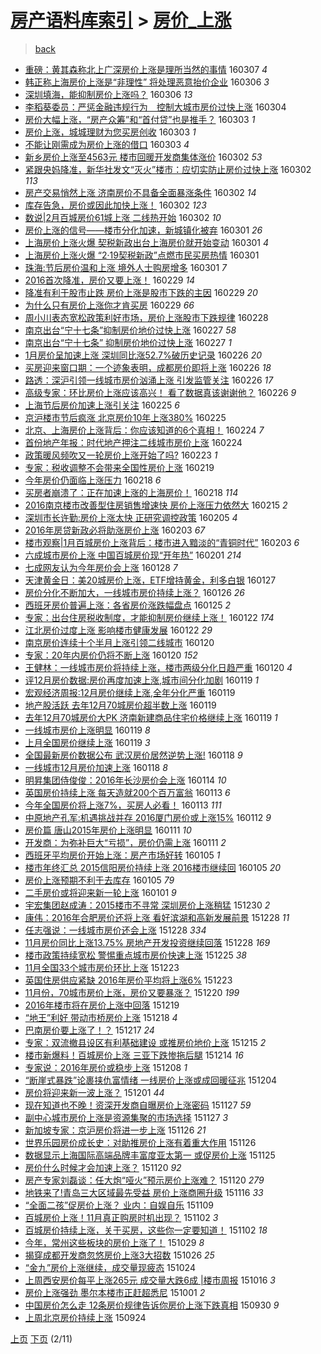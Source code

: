 [房产语料库索引](../../README.md)  > [房价_上涨](房价_上涨.md)
====
> [back](../README.md)

- [重磅：黄其森称北上广深房价上涨是理所当然的事情](http://jkwz.applinzi.com/ittc/6806859542772057093.html#%E9%87%8D%E7%A3%85%EF%BC%9A%E9%BB%84%E5%85%B6%E6%A3%AE%E7%A7%B0%E5%8C%97%E4%B8%8A%E5%B9%BF%E6%B7%B1%E6%88%BF%E4%BB%B7%E4%B8%8A%E6%B6%A8%E6%98%AF%E7%90%86%E6%89%80%E5%BD%93%E7%84%B6%E7%9A%84%E4%BA%8B%E6%83%85) 160307 *4* 
- [韩正称上海房价上涨是“非理性” 将处理恶意抬价企业](http://jkwz.applinzi.com/ittc/6806526889250259973.html#%E9%9F%A9%E6%AD%A3%E7%A7%B0%E4%B8%8A%E6%B5%B7%E6%88%BF%E4%BB%B7%E4%B8%8A%E6%B6%A8%E6%98%AF%E2%80%9C%E9%9D%9E%E7%90%86%E6%80%A7%E2%80%9D+%E5%B0%86%E5%A4%84%E7%90%86%E6%81%B6%E6%84%8F%E6%8A%AC%E4%BB%B7%E4%BC%81%E4%B8%9A) 160306 *3* 
- [深圳填海，能抑制房价上涨吗？](http://jkwz.applinzi.com/ittc/6806458249150727172.html#%E6%B7%B1%E5%9C%B3%E5%A1%AB%E6%B5%B7%EF%BC%8C%E8%83%BD%E6%8A%91%E5%88%B6%E6%88%BF%E4%BB%B7%E4%B8%8A%E6%B6%A8%E5%90%97%EF%BC%9F) 160306 *13* 
- [李稻葵委员：严惩金融违规行为　控制大城市房价过快上涨](http://jkwz.applinzi.com/ittc/6805739815983121413.html#%E6%9D%8E%E7%A8%BB%E8%91%B5%E5%A7%94%E5%91%98%EF%BC%9A%E4%B8%A5%E6%83%A9%E9%87%91%E8%9E%8D%E8%BF%9D%E8%A7%84%E8%A1%8C%E4%B8%BA%E3%80%80%E6%8E%A7%E5%88%B6%E5%A4%A7%E5%9F%8E%E5%B8%82%E6%88%BF%E4%BB%B7%E8%BF%87%E5%BF%AB%E4%B8%8A%E6%B6%A8) 160304  
- [房价大幅上涨，“房产众筹”和“首付贷”也是推手？](http://jkwz.applinzi.com/ittc/6805375981707592708.html#%E6%88%BF%E4%BB%B7%E5%A4%A7%E5%B9%85%E4%B8%8A%E6%B6%A8%EF%BC%8C%E2%80%9C%E6%88%BF%E4%BA%A7%E4%BC%97%E7%AD%B9%E2%80%9D%E5%92%8C%E2%80%9C%E9%A6%96%E4%BB%98%E8%B4%B7%E2%80%9D%E4%B9%9F%E6%98%AF%E6%8E%A8%E6%89%8B%EF%BC%9F) 160303 *1* 
- [房价上涨，城城理财为您买房创收](http://jkwz.applinzi.com/ittc/6805319768697472004.html#%E6%88%BF%E4%BB%B7%E4%B8%8A%E6%B6%A8%EF%BC%8C%E5%9F%8E%E5%9F%8E%E7%90%86%E8%B4%A2%E4%B8%BA%E6%82%A8%E4%B9%B0%E6%88%BF%E5%88%9B%E6%94%B6) 160303 *1* 
- [不能让刚需成为房价上涨的借口](http://jkwz.applinzi.com/ittc/6805314360750638085.html#%E4%B8%8D%E8%83%BD%E8%AE%A9%E5%88%9A%E9%9C%80%E6%88%90%E4%B8%BA%E6%88%BF%E4%BB%B7%E4%B8%8A%E6%B6%A8%E7%9A%84%E5%80%9F%E5%8F%A3) 160303 *4* 
- [新乡房价上涨至4563元 楼市回暖开发商集体涨价](http://jkwz.applinzi.com/ittc/6805037151771165700.html#%E6%96%B0%E4%B9%A1%E6%88%BF%E4%BB%B7%E4%B8%8A%E6%B6%A8%E8%87%B34563%E5%85%83+%E6%A5%BC%E5%B8%82%E5%9B%9E%E6%9A%96%E5%BC%80%E5%8F%91%E5%95%86%E9%9B%86%E4%BD%93%E6%B6%A8%E4%BB%B7) 160302 *53* 
- [紧跟央妈降准，新华社发文“灭火”楼市：应切实防止房价过快上涨](http://jkwz.applinzi.com/ittc/6805023393170588676.html#%E7%B4%A7%E8%B7%9F%E5%A4%AE%E5%A6%88%E9%99%8D%E5%87%86%EF%BC%8C%E6%96%B0%E5%8D%8E%E7%A4%BE%E5%8F%91%E6%96%87%E2%80%9C%E7%81%AD%E7%81%AB%E2%80%9D%E6%A5%BC%E5%B8%82%EF%BC%9A%E5%BA%94%E5%88%87%E5%AE%9E%E9%98%B2%E6%AD%A2%E6%88%BF%E4%BB%B7%E8%BF%87%E5%BF%AB%E4%B8%8A%E6%B6%A8) 160302 *113* 
- [房产交易悄然上涨 济南房价不具备全面暴涨条件](http://jkwz.applinzi.com/ittc/6805008026599687173.html#%E6%88%BF%E4%BA%A7%E4%BA%A4%E6%98%93%E6%82%84%E7%84%B6%E4%B8%8A%E6%B6%A8+%E6%B5%8E%E5%8D%97%E6%88%BF%E4%BB%B7%E4%B8%8D%E5%85%B7%E5%A4%87%E5%85%A8%E9%9D%A2%E6%9A%B4%E6%B6%A8%E6%9D%A1%E4%BB%B6) 160302 *14* 
- [库存告急，房价或因此加快上涨！](http://jkwz.applinzi.com/ittc/6804991867628291076.html#%E5%BA%93%E5%AD%98%E5%91%8A%E6%80%A5%EF%BC%8C%E6%88%BF%E4%BB%B7%E6%88%96%E5%9B%A0%E6%AD%A4%E5%8A%A0%E5%BF%AB%E4%B8%8A%E6%B6%A8%EF%BC%81) 160302 *123* 
- [数说|2月百城房价61城上涨 二线热开始](http://jkwz.applinzi.com/ittc/6804907521500251141.html#%E6%95%B0%E8%AF%B4%7C2%E6%9C%88%E7%99%BE%E5%9F%8E%E6%88%BF%E4%BB%B761%E5%9F%8E%E4%B8%8A%E6%B6%A8+%E4%BA%8C%E7%BA%BF%E7%83%AD%E5%BC%80%E5%A7%8B) 160302 *10* 
- [房价上涨的信号——楼市分化加速，新城镇化被弃](http://jkwz.applinzi.com/ittc/6804631581373236229.html#%E6%88%BF%E4%BB%B7%E4%B8%8A%E6%B6%A8%E7%9A%84%E4%BF%A1%E5%8F%B7%E2%80%94%E2%80%94%E6%A5%BC%E5%B8%82%E5%88%86%E5%8C%96%E5%8A%A0%E9%80%9F%EF%BC%8C%E6%96%B0%E5%9F%8E%E9%95%87%E5%8C%96%E8%A2%AB%E5%BC%83) 160301 *26* 
- [上海房价上涨火爆 契税新政出台上海房价就开始变动](http://jkwz.applinzi.com/ittc/6804612251558347780.html#%E4%B8%8A%E6%B5%B7%E6%88%BF%E4%BB%B7%E4%B8%8A%E6%B6%A8%E7%81%AB%E7%88%86+%E5%A5%91%E7%A8%8E%E6%96%B0%E6%94%BF%E5%87%BA%E5%8F%B0%E4%B8%8A%E6%B5%B7%E6%88%BF%E4%BB%B7%E5%B0%B1%E5%BC%80%E5%A7%8B%E5%8F%98%E5%8A%A8) 160301 *4* 
- [上海房价上涨火爆 “2·19契税新政”点燃市民买房热情](http://jkwz.applinzi.com/ittc/6804558744230822917.html#%E4%B8%8A%E6%B5%B7%E6%88%BF%E4%BB%B7%E4%B8%8A%E6%B6%A8%E7%81%AB%E7%88%86+%E2%80%9C2%C2%B719%E5%A5%91%E7%A8%8E%E6%96%B0%E6%94%BF%E2%80%9D%E7%82%B9%E7%87%83%E5%B8%82%E6%B0%91%E4%B9%B0%E6%88%BF%E7%83%AD%E6%83%85) 160301  
- [珠海:节后房价温和上涨 境外人士购房增多](http://jkwz.applinzi.com/ittc/6804553674743350276.html#%E7%8F%A0%E6%B5%B7%3A%E8%8A%82%E5%90%8E%E6%88%BF%E4%BB%B7%E6%B8%A9%E5%92%8C%E4%B8%8A%E6%B6%A8+%E5%A2%83%E5%A4%96%E4%BA%BA%E5%A3%AB%E8%B4%AD%E6%88%BF%E5%A2%9E%E5%A4%9A) 160301 *7* 
- [2016首次降准，房价又要上涨！](http://jkwz.applinzi.com/ittc/6804386130703156229.html#2016%E9%A6%96%E6%AC%A1%E9%99%8D%E5%87%86%EF%BC%8C%E6%88%BF%E4%BB%B7%E5%8F%88%E8%A6%81%E4%B8%8A%E6%B6%A8%EF%BC%81) 160229 *14* 
- [降准有利于股市止跌 房价上涨是股市下跌的主因](http://jkwz.applinzi.com/ittc/6804367295270880260.html#%E9%99%8D%E5%87%86%E6%9C%89%E5%88%A9%E4%BA%8E%E8%82%A1%E5%B8%82%E6%AD%A2%E8%B7%8C+%E6%88%BF%E4%BB%B7%E4%B8%8A%E6%B6%A8%E6%98%AF%E8%82%A1%E5%B8%82%E4%B8%8B%E8%B7%8C%E7%9A%84%E4%B8%BB%E5%9B%A0) 160229 *20* 
- [为什么只有房价上涨你才肯买房](http://jkwz.applinzi.com/ittc/6804309889941767173.html#%E4%B8%BA%E4%BB%80%E4%B9%88%E5%8F%AA%E6%9C%89%E6%88%BF%E4%BB%B7%E4%B8%8A%E6%B6%A8%E4%BD%A0%E6%89%8D%E8%82%AF%E4%B9%B0%E6%88%BF) 160229 *66* 
- [周小川表态宽松政策利好市场，房价上涨股市下跌规律](http://jkwz.applinzi.com/ittc/6803984674321859588.html#%E5%91%A8%E5%B0%8F%E5%B7%9D%E8%A1%A8%E6%80%81%E5%AE%BD%E6%9D%BE%E6%94%BF%E7%AD%96%E5%88%A9%E5%A5%BD%E5%B8%82%E5%9C%BA%EF%BC%8C%E6%88%BF%E4%BB%B7%E4%B8%8A%E6%B6%A8%E8%82%A1%E5%B8%82%E4%B8%8B%E8%B7%8C%E8%A7%84%E5%BE%8B) 160228  
- [南京出台“宁十七条”抑制房价地价过快上涨](http://jkwz.applinzi.com/ittc/6803428779263263749.html#%E5%8D%97%E4%BA%AC%E5%87%BA%E5%8F%B0%E2%80%9C%E5%AE%81%E5%8D%81%E4%B8%83%E6%9D%A1%E2%80%9D%E6%8A%91%E5%88%B6%E6%88%BF%E4%BB%B7%E5%9C%B0%E4%BB%B7%E8%BF%87%E5%BF%AB%E4%B8%8A%E6%B6%A8) 160227 *58* 
- [南京出台“宁十七条” 抑制房价地价过快上涨](http://jkwz.applinzi.com/ittc/6803420976352068612.html#%E5%8D%97%E4%BA%AC%E5%87%BA%E5%8F%B0%E2%80%9C%E5%AE%81%E5%8D%81%E4%B8%83%E6%9D%A1%E2%80%9D+%E6%8A%91%E5%88%B6%E6%88%BF%E4%BB%B7%E5%9C%B0%E4%BB%B7%E8%BF%87%E5%BF%AB%E4%B8%8A%E6%B6%A8) 160227 *1* 
- [1月房价呈加速上涨 深圳同比涨52.7%破历史记录](http://jkwz.applinzi.com/ittc/6803191200160941061.html#1%E6%9C%88%E6%88%BF%E4%BB%B7%E5%91%88%E5%8A%A0%E9%80%9F%E4%B8%8A%E6%B6%A8+%E6%B7%B1%E5%9C%B3%E5%90%8C%E6%AF%94%E6%B6%A852.7%25%E7%A0%B4%E5%8E%86%E5%8F%B2%E8%AE%B0%E5%BD%95) 160226 *20* 
- [买房迎来窗口期：一个迹象表明，成都房价即将上涨](http://jkwz.applinzi.com/ittc/6803188541215474692.html#%E4%B9%B0%E6%88%BF%E8%BF%8E%E6%9D%A5%E7%AA%97%E5%8F%A3%E6%9C%9F%EF%BC%9A%E4%B8%80%E4%B8%AA%E8%BF%B9%E8%B1%A1%E8%A1%A8%E6%98%8E%EF%BC%8C%E6%88%90%E9%83%BD%E6%88%BF%E4%BB%B7%E5%8D%B3%E5%B0%86%E4%B8%8A%E6%B6%A8) 160226 *18* 
- [路透：深沪引领一线城市房价汹涌上涨 引发监管关注](http://jkwz.applinzi.com/ittc/6803175600030221316.html#%E8%B7%AF%E9%80%8F%EF%BC%9A%E6%B7%B1%E6%B2%AA%E5%BC%95%E9%A2%86%E4%B8%80%E7%BA%BF%E5%9F%8E%E5%B8%82%E6%88%BF%E4%BB%B7%E6%B1%B9%E6%B6%8C%E4%B8%8A%E6%B6%A8+%E5%BC%95%E5%8F%91%E7%9B%91%E7%AE%A1%E5%85%B3%E6%B3%A8) 160226 *17* 
- [高级专家：环比房价上涨应该高兴！  看了数据真该谢谢他？](http://jkwz.applinzi.com/ittc/6803159277493552132.html#%E9%AB%98%E7%BA%A7%E4%B8%93%E5%AE%B6%EF%BC%9A%E7%8E%AF%E6%AF%94%E6%88%BF%E4%BB%B7%E4%B8%8A%E6%B6%A8%E5%BA%94%E8%AF%A5%E9%AB%98%E5%85%B4%EF%BC%81++%E7%9C%8B%E4%BA%86%E6%95%B0%E6%8D%AE%E7%9C%9F%E8%AF%A5%E8%B0%A2%E8%B0%A2%E4%BB%96%EF%BC%9F) 160226 *9* 
- [上海节后房价加速上涨引关注](http://jkwz.applinzi.com/ittc/6802847038802756613.html#%E4%B8%8A%E6%B5%B7%E8%8A%82%E5%90%8E%E6%88%BF%E4%BB%B7%E5%8A%A0%E9%80%9F%E4%B8%8A%E6%B6%A8%E5%BC%95%E5%85%B3%E6%B3%A8) 160225 *6* 
- [京沪楼市节后疯涨 北京房价10年上涨380%](http://jkwz.applinzi.com/ittc/6802689419203052548.html#%E4%BA%AC%E6%B2%AA%E6%A5%BC%E5%B8%82%E8%8A%82%E5%90%8E%E7%96%AF%E6%B6%A8+%E5%8C%97%E4%BA%AC%E6%88%BF%E4%BB%B710%E5%B9%B4%E4%B8%8A%E6%B6%A8380%25) 160225  
- [北京、上海房价上涨背后：你应该知道的6个真相！](http://jkwz.applinzi.com/ittc/6802466227188401156.html#%E5%8C%97%E4%BA%AC%E3%80%81%E4%B8%8A%E6%B5%B7%E6%88%BF%E4%BB%B7%E4%B8%8A%E6%B6%A8%E8%83%8C%E5%90%8E%EF%BC%9A%E4%BD%A0%E5%BA%94%E8%AF%A5%E7%9F%A5%E9%81%93%E7%9A%846%E4%B8%AA%E7%9C%9F%E7%9B%B8%EF%BC%81) 160224 *7* 
- [首份地产年报：时代地产押注二线城市房价上涨](http://jkwz.applinzi.com/ittc/6802409657247204356.html#%E9%A6%96%E4%BB%BD%E5%9C%B0%E4%BA%A7%E5%B9%B4%E6%8A%A5%EF%BC%9A%E6%97%B6%E4%BB%A3%E5%9C%B0%E4%BA%A7%E6%8A%BC%E6%B3%A8%E4%BA%8C%E7%BA%BF%E5%9F%8E%E5%B8%82%E6%88%BF%E4%BB%B7%E4%B8%8A%E6%B6%A8) 160224  
- [政策暖风频吹又一轮房价上涨开始了吗?](http://jkwz.applinzi.com/ittc/6801965631024923652.html#%E6%94%BF%E7%AD%96%E6%9A%96%E9%A3%8E%E9%A2%91%E5%90%B9%E5%8F%88%E4%B8%80%E8%BD%AE%E6%88%BF%E4%BB%B7%E4%B8%8A%E6%B6%A8%E5%BC%80%E5%A7%8B%E4%BA%86%E5%90%97%3F) 160223 *1* 
- [专家：税收调整不会带来全国性房价上涨](http://jkwz.applinzi.com/ittc/6800604677318116356.html#%E4%B8%93%E5%AE%B6%EF%BC%9A%E7%A8%8E%E6%94%B6%E8%B0%83%E6%95%B4%E4%B8%8D%E4%BC%9A%E5%B8%A6%E6%9D%A5%E5%85%A8%E5%9B%BD%E6%80%A7%E6%88%BF%E4%BB%B7%E4%B8%8A%E6%B6%A8) 160219  
- [今年房价仍面临上涨压力](http://jkwz.applinzi.com/ittc/6800263382275982340.html#%E4%BB%8A%E5%B9%B4%E6%88%BF%E4%BB%B7%E4%BB%8D%E9%9D%A2%E4%B8%B4%E4%B8%8A%E6%B6%A8%E5%8E%8B%E5%8A%9B) 160218 *6* 
- [买房者崩溃了：正在加速上涨的上海房价！](http://jkwz.applinzi.com/ittc/6800178128416670724.html#%E4%B9%B0%E6%88%BF%E8%80%85%E5%B4%A9%E6%BA%83%E4%BA%86%EF%BC%9A%E6%AD%A3%E5%9C%A8%E5%8A%A0%E9%80%9F%E4%B8%8A%E6%B6%A8%E7%9A%84%E4%B8%8A%E6%B5%B7%E6%88%BF%E4%BB%B7%EF%BC%81) 160218 *114* 
- [2016南京楼市改善型住房销售增速快 房价上涨压力依然大](http://jkwz.applinzi.com/ittc/6798958495508464645.html#2016%E5%8D%97%E4%BA%AC%E6%A5%BC%E5%B8%82%E6%94%B9%E5%96%84%E5%9E%8B%E4%BD%8F%E6%88%BF%E9%94%80%E5%94%AE%E5%A2%9E%E9%80%9F%E5%BF%AB+%E6%88%BF%E4%BB%B7%E4%B8%8A%E6%B6%A8%E5%8E%8B%E5%8A%9B%E4%BE%9D%E7%84%B6%E5%A4%A7) 160215 *2* 
- [深圳市长许勤:房价上涨太快 正研究调控政策](http://jkwz.applinzi.com/ittc/6795396255157060613.html#%E6%B7%B1%E5%9C%B3%E5%B8%82%E9%95%BF%E8%AE%B8%E5%8B%A4%3A%E6%88%BF%E4%BB%B7%E4%B8%8A%E6%B6%A8%E5%A4%AA%E5%BF%AB+%E6%AD%A3%E7%A0%94%E7%A9%B6%E8%B0%83%E6%8E%A7%E6%94%BF%E7%AD%96) 160205 *4* 
- [2016年房贷新政必将助涨房价上涨](http://jkwz.applinzi.com/ittc/6794696812027970565.html#2016%E5%B9%B4%E6%88%BF%E8%B4%B7%E6%96%B0%E6%94%BF%E5%BF%85%E5%B0%86%E5%8A%A9%E6%B6%A8%E6%88%BF%E4%BB%B7%E4%B8%8A%E6%B6%A8) 160203 *67* 
- [楼市观察|1月百城房价上涨背后：楼市进入黯淡的“青铜时代”](http://jkwz.applinzi.com/ittc/6794169385199600644.html#%E6%A5%BC%E5%B8%82%E8%A7%82%E5%AF%9F%7C1%E6%9C%88%E7%99%BE%E5%9F%8E%E6%88%BF%E4%BB%B7%E4%B8%8A%E6%B6%A8%E8%83%8C%E5%90%8E%EF%BC%9A%E6%A5%BC%E5%B8%82%E8%BF%9B%E5%85%A5%E9%BB%AF%E6%B7%A1%E7%9A%84%E2%80%9C%E9%9D%92%E9%93%9C%E6%97%B6%E4%BB%A3%E2%80%9D) 160203 *6* 
- [六成城市房价上涨 中国百城房价现“开年热”](http://jkwz.applinzi.com/ittc/6793934158053245957.html#%E5%85%AD%E6%88%90%E5%9F%8E%E5%B8%82%E6%88%BF%E4%BB%B7%E4%B8%8A%E6%B6%A8+%E4%B8%AD%E5%9B%BD%E7%99%BE%E5%9F%8E%E6%88%BF%E4%BB%B7%E7%8E%B0%E2%80%9C%E5%BC%80%E5%B9%B4%E7%83%AD%E2%80%9D) 160201 *214* 
- [七成网友认为今年房价会上涨](http://jkwz.applinzi.com/ittc/6792198154875307013.html#%E4%B8%83%E6%88%90%E7%BD%91%E5%8F%8B%E8%AE%A4%E4%B8%BA%E4%BB%8A%E5%B9%B4%E6%88%BF%E4%BB%B7%E4%BC%9A%E4%B8%8A%E6%B6%A8) 160128 *7* 
- [天津黄金日：美20城房价上涨，ETF增持黄金，利多白银](http://jkwz.applinzi.com/ittc/6791943976600994821.html#%E5%A4%A9%E6%B4%A5%E9%BB%84%E9%87%91%E6%97%A5%EF%BC%9A%E7%BE%8E20%E5%9F%8E%E6%88%BF%E4%BB%B7%E4%B8%8A%E6%B6%A8%EF%BC%8CETF%E5%A2%9E%E6%8C%81%E9%BB%84%E9%87%91%EF%BC%8C%E5%88%A9%E5%A4%9A%E7%99%BD%E9%93%B6) 160127  
- [房价分化不断加大，一线城市房价持续上涨？](http://jkwz.applinzi.com/ittc/6791664528546857989.html#%E6%88%BF%E4%BB%B7%E5%88%86%E5%8C%96%E4%B8%8D%E6%96%AD%E5%8A%A0%E5%A4%A7%EF%BC%8C%E4%B8%80%E7%BA%BF%E5%9F%8E%E5%B8%82%E6%88%BF%E4%BB%B7%E6%8C%81%E7%BB%AD%E4%B8%8A%E6%B6%A8%EF%BC%9F) 160126 *26* 
- [西班牙房价普遍上涨：各省房价涨跌幅盘点](http://jkwz.applinzi.com/ittc/6791307327164646404.html#%E8%A5%BF%E7%8F%AD%E7%89%99%E6%88%BF%E4%BB%B7%E6%99%AE%E9%81%8D%E4%B8%8A%E6%B6%A8%EF%BC%9A%E5%90%84%E7%9C%81%E6%88%BF%E4%BB%B7%E6%B6%A8%E8%B7%8C%E5%B9%85%E7%9B%98%E7%82%B9) 160125 *2* 
- [专家：出台住房税收制度，才能抑制房价继续上涨！](http://jkwz.applinzi.com/ittc/6790182821050188804.html#%E4%B8%93%E5%AE%B6%EF%BC%9A%E5%87%BA%E5%8F%B0%E4%BD%8F%E6%88%BF%E7%A8%8E%E6%94%B6%E5%88%B6%E5%BA%A6%EF%BC%8C%E6%89%8D%E8%83%BD%E6%8A%91%E5%88%B6%E6%88%BF%E4%BB%B7%E7%BB%A7%E7%BB%AD%E4%B8%8A%E6%B6%A8%EF%BC%81) 160122 *174* 
- [江北房价过度上涨 影响楼市健康发展](http://jkwz.applinzi.com/ittc/6790154194392712196.html#%E6%B1%9F%E5%8C%97%E6%88%BF%E4%BB%B7%E8%BF%87%E5%BA%A6%E4%B8%8A%E6%B6%A8+%E5%BD%B1%E5%93%8D%E6%A5%BC%E5%B8%82%E5%81%A5%E5%BA%B7%E5%8F%91%E5%B1%95) 160122 *29* 
- [南京房价连续十个半月上涨引领二线城市](http://jkwz.applinzi.com/ittc/6789473569457308676.html#%E5%8D%97%E4%BA%AC%E6%88%BF%E4%BB%B7%E8%BF%9E%E7%BB%AD%E5%8D%81%E4%B8%AA%E5%8D%8A%E6%9C%88%E4%B8%8A%E6%B6%A8%E5%BC%95%E9%A2%86%E4%BA%8C%E7%BA%BF%E5%9F%8E%E5%B8%82) 160120  
- [专家：20年内房价仍将不断上涨](http://jkwz.applinzi.com/ittc/6789439813363172356.html#%E4%B8%93%E5%AE%B6%EF%BC%9A20%E5%B9%B4%E5%86%85%E6%88%BF%E4%BB%B7%E4%BB%8D%E5%B0%86%E4%B8%8D%E6%96%AD%E4%B8%8A%E6%B6%A8) 160120 *152* 
- [王健林：一线城市房价将持续上涨，楼市两级分化日趋严重](http://jkwz.applinzi.com/ittc/6789430025258533892.html#%E7%8E%8B%E5%81%A5%E6%9E%97%EF%BC%9A%E4%B8%80%E7%BA%BF%E5%9F%8E%E5%B8%82%E6%88%BF%E4%BB%B7%E5%B0%86%E6%8C%81%E7%BB%AD%E4%B8%8A%E6%B6%A8%EF%BC%8C%E6%A5%BC%E5%B8%82%E4%B8%A4%E7%BA%A7%E5%88%86%E5%8C%96%E6%97%A5%E8%B6%8B%E4%B8%A5%E9%87%8D) 160120 *4* 
- [评12月房价数据:房价再度加速上涨,城市间分化加剧](http://jkwz.applinzi.com/ittc/6789052699773502469.html#%E8%AF%8412%E6%9C%88%E6%88%BF%E4%BB%B7%E6%95%B0%E6%8D%AE%3A%E6%88%BF%E4%BB%B7%E5%86%8D%E5%BA%A6%E5%8A%A0%E9%80%9F%E4%B8%8A%E6%B6%A8%2C%E5%9F%8E%E5%B8%82%E9%97%B4%E5%88%86%E5%8C%96%E5%8A%A0%E5%89%A7) 160119 *1* 
- [宏观经济周报:12月房价继续上涨,全年分化严重](http://jkwz.applinzi.com/ittc/6789052657792713732.html#%E5%AE%8F%E8%A7%82%E7%BB%8F%E6%B5%8E%E5%91%A8%E6%8A%A5%3A12%E6%9C%88%E6%88%BF%E4%BB%B7%E7%BB%A7%E7%BB%AD%E4%B8%8A%E6%B6%A8%2C%E5%85%A8%E5%B9%B4%E5%88%86%E5%8C%96%E4%B8%A5%E9%87%8D) 160119  
- [地产股活跃 去年12月70城房价超半数上涨](http://jkwz.applinzi.com/ittc/6788965226812802052.html#%E5%9C%B0%E4%BA%A7%E8%82%A1%E6%B4%BB%E8%B7%83+%E5%8E%BB%E5%B9%B412%E6%9C%8870%E5%9F%8E%E6%88%BF%E4%BB%B7%E8%B6%85%E5%8D%8A%E6%95%B0%E4%B8%8A%E6%B6%A8) 160119  
- [去年12月70城房价大PK 济南新建商品住宅价格继续上涨](http://jkwz.applinzi.com/ittc/6788940673541735429.html#%E5%8E%BB%E5%B9%B412%E6%9C%8870%E5%9F%8E%E6%88%BF%E4%BB%B7%E5%A4%A7PK+%E6%B5%8E%E5%8D%97%E6%96%B0%E5%BB%BA%E5%95%86%E5%93%81%E4%BD%8F%E5%AE%85%E4%BB%B7%E6%A0%BC%E7%BB%A7%E7%BB%AD%E4%B8%8A%E6%B6%A8) 160119 *1* 
- [一线城市房价上涨明显](http://jkwz.applinzi.com/ittc/6788868098430075908.html#%E4%B8%80%E7%BA%BF%E5%9F%8E%E5%B8%82%E6%88%BF%E4%BB%B7%E4%B8%8A%E6%B6%A8%E6%98%8E%E6%98%BE) 160119 *8* 
- [上月全国房价继续上涨](http://jkwz.applinzi.com/ittc/6788823811587834885.html#%E4%B8%8A%E6%9C%88%E5%85%A8%E5%9B%BD%E6%88%BF%E4%BB%B7%E7%BB%A7%E7%BB%AD%E4%B8%8A%E6%B6%A8) 160119 *3* 
- [全国最新房价数据公布 武汉房价居然逆势上涨!](http://jkwz.applinzi.com/ittc/6788753683877725189.html#%E5%85%A8%E5%9B%BD%E6%9C%80%E6%96%B0%E6%88%BF%E4%BB%B7%E6%95%B0%E6%8D%AE%E5%85%AC%E5%B8%83+%E6%AD%A6%E6%B1%89%E6%88%BF%E4%BB%B7%E5%B1%85%E7%84%B6%E9%80%86%E5%8A%BF%E4%B8%8A%E6%B6%A8%21) 160118 *9* 
- [一线城市12月房价加速上涨](http://jkwz.applinzi.com/ittc/6788602701864764421.html#%E4%B8%80%E7%BA%BF%E5%9F%8E%E5%B8%8212%E6%9C%88%E6%88%BF%E4%BB%B7%E5%8A%A0%E9%80%9F%E4%B8%8A%E6%B6%A8) 160118 *8* 
- [明昇集团侍俊俊：2016年长沙房价会上涨](http://jkwz.applinzi.com/ittc/6787192088760419332.html#%E6%98%8E%E6%98%87%E9%9B%86%E5%9B%A2%E4%BE%8D%E4%BF%8A%E4%BF%8A%EF%BC%9A2016%E5%B9%B4%E9%95%BF%E6%B2%99%E6%88%BF%E4%BB%B7%E4%BC%9A%E4%B8%8A%E6%B6%A8) 160114 *10* 
- [英国房价持续上涨 每天造就200个百万富翁](http://jkwz.applinzi.com/ittc/6786790260663124997.html#%E8%8B%B1%E5%9B%BD%E6%88%BF%E4%BB%B7%E6%8C%81%E7%BB%AD%E4%B8%8A%E6%B6%A8+%E6%AF%8F%E5%A4%A9%E9%80%A0%E5%B0%B1200%E4%B8%AA%E7%99%BE%E4%B8%87%E5%AF%8C%E7%BF%81) 160113 *6* 
- [今年全国房价将上涨7%，买房人必看！](http://jkwz.applinzi.com/ittc/6786730360935285765.html#%E4%BB%8A%E5%B9%B4%E5%85%A8%E5%9B%BD%E6%88%BF%E4%BB%B7%E5%B0%86%E4%B8%8A%E6%B6%A87%25%EF%BC%8C%E4%B9%B0%E6%88%BF%E4%BA%BA%E5%BF%85%E7%9C%8B%EF%BC%81) 160113 *111* 
- [中原地产孔军:机遇挑战并存 2016厦门房价或上涨15%](http://jkwz.applinzi.com/ittc/6786431704235508740.html#%E4%B8%AD%E5%8E%9F%E5%9C%B0%E4%BA%A7%E5%AD%94%E5%86%9B%3A%E6%9C%BA%E9%81%87%E6%8C%91%E6%88%98%E5%B9%B6%E5%AD%98+2016%E5%8E%A6%E9%97%A8%E6%88%BF%E4%BB%B7%E6%88%96%E4%B8%8A%E6%B6%A815%25) 160112 *9* 
- [房价篇 唐山2015年房价上涨明显](http://jkwz.applinzi.com/ittc/6786128465036313604.html#%E6%88%BF%E4%BB%B7%E7%AF%87+%E5%94%90%E5%B1%B12015%E5%B9%B4%E6%88%BF%E4%BB%B7%E4%B8%8A%E6%B6%A8%E6%98%8E%E6%98%BE) 160111 *10* 
- [开发商：为弥补巨大“亏损”，房价仍需上涨](http://jkwz.applinzi.com/ittc/6786085049753666565.html#%E5%BC%80%E5%8F%91%E5%95%86%EF%BC%9A%E4%B8%BA%E5%BC%A5%E8%A1%A5%E5%B7%A8%E5%A4%A7%E2%80%9C%E4%BA%8F%E6%8D%9F%E2%80%9D%EF%BC%8C%E6%88%BF%E4%BB%B7%E4%BB%8D%E9%9C%80%E4%B8%8A%E6%B6%A8) 160111 *2* 
- [西班牙平均房价开始上涨：房产市场好转](http://jkwz.applinzi.com/ittc/6783885868192498693.html#%E8%A5%BF%E7%8F%AD%E7%89%99%E5%B9%B3%E5%9D%87%E6%88%BF%E4%BB%B7%E5%BC%80%E5%A7%8B%E4%B8%8A%E6%B6%A8%EF%BC%9A%E6%88%BF%E4%BA%A7%E5%B8%82%E5%9C%BA%E5%A5%BD%E8%BD%AC) 160105 *1* 
- [楼市年终汇总  2015信阳房价持续上涨 2016楼市继续回](http://jkwz.applinzi.com/ittc/6783861097052505092.html#%E6%A5%BC%E5%B8%82%E5%B9%B4%E7%BB%88%E6%B1%87%E6%80%BB++2015%E4%BF%A1%E9%98%B3%E6%88%BF%E4%BB%B7%E6%8C%81%E7%BB%AD%E4%B8%8A%E6%B6%A8+2016%E6%A5%BC%E5%B8%82%E7%BB%A7%E7%BB%AD%E5%9B%9E) 160105 *20* 
- [房价上涨预期不利于去库存](http://jkwz.applinzi.com/ittc/6783661058749367300.html#%E6%88%BF%E4%BB%B7%E4%B8%8A%E6%B6%A8%E9%A2%84%E6%9C%9F%E4%B8%8D%E5%88%A9%E4%BA%8E%E5%8E%BB%E5%BA%93%E5%AD%98) 160105 *79* 
- [二手房价或将迎来新一轮上涨](http://jkwz.applinzi.com/ittc/6782217721156731909.html#%E4%BA%8C%E6%89%8B%E6%88%BF%E4%BB%B7%E6%88%96%E5%B0%86%E8%BF%8E%E6%9D%A5%E6%96%B0%E4%B8%80%E8%BD%AE%E4%B8%8A%E6%B6%A8) 160101 *9* 
- [宇宏集团赵成涛：2015楼市不寻常 深圳房价上涨稍猛](http://jkwz.applinzi.com/ittc/6781645989459002373.html#%E5%AE%87%E5%AE%8F%E9%9B%86%E5%9B%A2%E8%B5%B5%E6%88%90%E6%B6%9B%EF%BC%9A2015%E6%A5%BC%E5%B8%82%E4%B8%8D%E5%AF%BB%E5%B8%B8+%E6%B7%B1%E5%9C%B3%E6%88%BF%E4%BB%B7%E4%B8%8A%E6%B6%A8%E7%A8%8D%E7%8C%9B) 151230 *2* 
- [康伟：2016年合肥房价还将上涨 看好滨湖和高新发展前景](http://jkwz.applinzi.com/ittc/6780810784431145989.html#%E5%BA%B7%E4%BC%9F%EF%BC%9A2016%E5%B9%B4%E5%90%88%E8%82%A5%E6%88%BF%E4%BB%B7%E8%BF%98%E5%B0%86%E4%B8%8A%E6%B6%A8+%E7%9C%8B%E5%A5%BD%E6%BB%A8%E6%B9%96%E5%92%8C%E9%AB%98%E6%96%B0%E5%8F%91%E5%B1%95%E5%89%8D%E6%99%AF) 151228 *11* 
- [任志强说：一线城市房价还会上涨](http://jkwz.applinzi.com/ittc/6780956332991710213.html#%E4%BB%BB%E5%BF%97%E5%BC%BA%E8%AF%B4%EF%BC%9A%E4%B8%80%E7%BA%BF%E5%9F%8E%E5%B8%82%E6%88%BF%E4%BB%B7%E8%BF%98%E4%BC%9A%E4%B8%8A%E6%B6%A8) 151228 *334* 
- [11月房价同比上涨13.75% 房地产开发投资继续回落](http://jkwz.applinzi.com/ittc/6780817979386364933.html#11%E6%9C%88%E6%88%BF%E4%BB%B7%E5%90%8C%E6%AF%94%E4%B8%8A%E6%B6%A813.75%25+%E6%88%BF%E5%9C%B0%E4%BA%A7%E5%BC%80%E5%8F%91%E6%8A%95%E8%B5%84%E7%BB%A7%E7%BB%AD%E5%9B%9E%E8%90%BD) 151228 *169* 
- [楼市政策持续宽松 警惕重点城市房价快速上涨](http://jkwz.applinzi.com/ittc/6779666486184641540.html#%E6%A5%BC%E5%B8%82%E6%94%BF%E7%AD%96%E6%8C%81%E7%BB%AD%E5%AE%BD%E6%9D%BE+%E8%AD%A6%E6%83%95%E9%87%8D%E7%82%B9%E5%9F%8E%E5%B8%82%E6%88%BF%E4%BB%B7%E5%BF%AB%E9%80%9F%E4%B8%8A%E6%B6%A8) 151225 *38* 
- [11月全国33个城市房价环比上涨](http://jkwz.applinzi.com/ittc/6779051819892474884.html#11%E6%9C%88%E5%85%A8%E5%9B%BD33%E4%B8%AA%E5%9F%8E%E5%B8%82%E6%88%BF%E4%BB%B7%E7%8E%AF%E6%AF%94%E4%B8%8A%E6%B6%A8) 151223  
- [英国住房供应紧缺 2016年房价平均将上涨6%](http://jkwz.applinzi.com/ittc/6778949247584175108.html#%E8%8B%B1%E5%9B%BD%E4%BD%8F%E6%88%BF%E4%BE%9B%E5%BA%94%E7%B4%A7%E7%BC%BA+2016%E5%B9%B4%E6%88%BF%E4%BB%B7%E5%B9%B3%E5%9D%87%E5%B0%86%E4%B8%8A%E6%B6%A86%25) 151223  
- [11月份，70城市房价上涨，房价又要暴涨？](http://jkwz.applinzi.com/ittc/6777912465744724997.html#11%E6%9C%88%E4%BB%BD%EF%BC%8C70%E5%9F%8E%E5%B8%82%E6%88%BF%E4%BB%B7%E4%B8%8A%E6%B6%A8%EF%BC%8C%E6%88%BF%E4%BB%B7%E5%8F%88%E8%A6%81%E6%9A%B4%E6%B6%A8%EF%BC%9F) 151220 *199* 
- [2016年楼市将在房价上涨中回落](http://jkwz.applinzi.com/ittc/6777546750818780165.html#2016%E5%B9%B4%E6%A5%BC%E5%B8%82%E5%B0%86%E5%9C%A8%E6%88%BF%E4%BB%B7%E4%B8%8A%E6%B6%A8%E4%B8%AD%E5%9B%9E%E8%90%BD) 151219  
- [“地王”利好 带动市桥房价上涨](http://jkwz.applinzi.com/ittc/6777054993098212356.html#%E2%80%9C%E5%9C%B0%E7%8E%8B%E2%80%9D%E5%88%A9%E5%A5%BD+%E5%B8%A6%E5%8A%A8%E5%B8%82%E6%A1%A5%E6%88%BF%E4%BB%B7%E4%B8%8A%E6%B6%A8) 151218 *4* 
- [巴南房价要上涨了！？](http://jkwz.applinzi.com/ittc/6776832418606744581.html#%E5%B7%B4%E5%8D%97%E6%88%BF%E4%BB%B7%E8%A6%81%E4%B8%8A%E6%B6%A8%E4%BA%86%EF%BC%81%EF%BC%9F) 151217 *24* 
- [专家：双流撤县设区有利基础建设 或推房价地价上涨](http://jkwz.applinzi.com/ittc/6776051844782752773.html#%E4%B8%93%E5%AE%B6%EF%BC%9A%E5%8F%8C%E6%B5%81%E6%92%A4%E5%8E%BF%E8%AE%BE%E5%8C%BA%E6%9C%89%E5%88%A9%E5%9F%BA%E7%A1%80%E5%BB%BA%E8%AE%BE+%E6%88%96%E6%8E%A8%E6%88%BF%E4%BB%B7%E5%9C%B0%E4%BB%B7%E4%B8%8A%E6%B6%A8) 151215 *2* 
- [楼市新爆料！百城房价上涨 三亚下跌惨拖后腿](http://jkwz.applinzi.com/ittc/6775704851338232836.html#%E6%A5%BC%E5%B8%82%E6%96%B0%E7%88%86%E6%96%99%EF%BC%81%E7%99%BE%E5%9F%8E%E6%88%BF%E4%BB%B7%E4%B8%8A%E6%B6%A8+%E4%B8%89%E4%BA%9A%E4%B8%8B%E8%B7%8C%E6%83%A8%E6%8B%96%E5%90%8E%E8%85%BF) 151214 *16* 
- [专家说：2016年房价或稳步上涨](http://jkwz.applinzi.com/ittc/6773391626944906245.html#%E4%B8%93%E5%AE%B6%E8%AF%B4%EF%BC%9A2016%E5%B9%B4%E6%88%BF%E4%BB%B7%E6%88%96%E7%A8%B3%E6%AD%A5%E4%B8%8A%E6%B6%A8) 151208 *1* 
- [“断崖式暴跌”论裹挟仇富情绪 一线房价上涨或成回暖征兆](http://jkwz.applinzi.com/ittc/6772053775959458820.html#%E2%80%9C%E6%96%AD%E5%B4%96%E5%BC%8F%E6%9A%B4%E8%B7%8C%E2%80%9D%E8%AE%BA%E8%A3%B9%E6%8C%9F%E4%BB%87%E5%AF%8C%E6%83%85%E7%BB%AA+%E4%B8%80%E7%BA%BF%E6%88%BF%E4%BB%B7%E4%B8%8A%E6%B6%A8%E6%88%96%E6%88%90%E5%9B%9E%E6%9A%96%E5%BE%81%E5%85%86) 151204  
- [房价将迎来新一波上涨？](http://jkwz.applinzi.com/ittc/6770953034041656324.html#%E6%88%BF%E4%BB%B7%E5%B0%86%E8%BF%8E%E6%9D%A5%E6%96%B0%E4%B8%80%E6%B3%A2%E4%B8%8A%E6%B6%A8%EF%BC%9F) 151201 *44* 
- [现在知道也不晚！资深开发商自曝房价上涨密码](http://jkwz.applinzi.com/ittc/6769349902757004293.html#%E7%8E%B0%E5%9C%A8%E7%9F%A5%E9%81%93%E4%B9%9F%E4%B8%8D%E6%99%9A%EF%BC%81%E8%B5%84%E6%B7%B1%E5%BC%80%E5%8F%91%E5%95%86%E8%87%AA%E6%9B%9D%E6%88%BF%E4%BB%B7%E4%B8%8A%E6%B6%A8%E5%AF%86%E7%A0%81) 151127 *59* 
- [副中心城市房价上涨是资源集聚的市场选择](http://jkwz.applinzi.com/ittc/6769250425475957764.html#%E5%89%AF%E4%B8%AD%E5%BF%83%E5%9F%8E%E5%B8%82%E6%88%BF%E4%BB%B7%E4%B8%8A%E6%B6%A8%E6%98%AF%E8%B5%84%E6%BA%90%E9%9B%86%E8%81%9A%E7%9A%84%E5%B8%82%E5%9C%BA%E9%80%89%E6%8B%A9) 151127 *3* 
- [新加坡专家：京沪房价将进一步上涨](http://jkwz.applinzi.com/ittc/6769001381075878916.html#%E6%96%B0%E5%8A%A0%E5%9D%A1%E4%B8%93%E5%AE%B6%EF%BC%9A%E4%BA%AC%E6%B2%AA%E6%88%BF%E4%BB%B7%E5%B0%86%E8%BF%9B%E4%B8%80%E6%AD%A5%E4%B8%8A%E6%B6%A8) 151126 *21* 
- [世界乐园房价成长史：对助推房价上涨有着重大作用](http://jkwz.applinzi.com/ittc/6768776680307164165.html#%E4%B8%96%E7%95%8C%E4%B9%90%E5%9B%AD%E6%88%BF%E4%BB%B7%E6%88%90%E9%95%BF%E5%8F%B2%EF%BC%9A%E5%AF%B9%E5%8A%A9%E6%8E%A8%E6%88%BF%E4%BB%B7%E4%B8%8A%E6%B6%A8%E6%9C%89%E7%9D%80%E9%87%8D%E5%A4%A7%E4%BD%9C%E7%94%A8) 151126  
- [数据显示上海国际高端品牌丰富度亚太第一 或促房价上涨](http://jkwz.applinzi.com/ittc/6768556606350689285.html#%E6%95%B0%E6%8D%AE%E6%98%BE%E7%A4%BA%E4%B8%8A%E6%B5%B7%E5%9B%BD%E9%99%85%E9%AB%98%E7%AB%AF%E5%93%81%E7%89%8C%E4%B8%B0%E5%AF%8C%E5%BA%A6%E4%BA%9A%E5%A4%AA%E7%AC%AC%E4%B8%80+%E6%88%96%E4%BF%83%E6%88%BF%E4%BB%B7%E4%B8%8A%E6%B6%A8) 151125  
- [房价什么时候才会加速上涨？](http://jkwz.applinzi.com/ittc/6766758979774710788.html#%E6%88%BF%E4%BB%B7%E4%BB%80%E4%B9%88%E6%97%B6%E5%80%99%E6%89%8D%E4%BC%9A%E5%8A%A0%E9%80%9F%E4%B8%8A%E6%B6%A8%EF%BC%9F) 151120 *92* 
- [房产专家刘磊谈：任大炮“哑火”预示房价上涨难？](http://jkwz.applinzi.com/ittc/6766692125437854724.html#%E6%88%BF%E4%BA%A7%E4%B8%93%E5%AE%B6%E5%88%98%E7%A3%8A%E8%B0%88%EF%BC%9A%E4%BB%BB%E5%A4%A7%E7%82%AE%E2%80%9C%E5%93%91%E7%81%AB%E2%80%9D%E9%A2%84%E7%A4%BA%E6%88%BF%E4%BB%B7%E4%B8%8A%E6%B6%A8%E9%9A%BE%EF%BC%9F) 151120 *279* 
- [地铁来了!青岛三大区域最先受益 房价上涨商圈升级](http://jkwz.applinzi.com/ittc/6765157826888729605.html#%E5%9C%B0%E9%93%81%E6%9D%A5%E4%BA%86%21%E9%9D%92%E5%B2%9B%E4%B8%89%E5%A4%A7%E5%8C%BA%E5%9F%9F%E6%9C%80%E5%85%88%E5%8F%97%E7%9B%8A+%E6%88%BF%E4%BB%B7%E4%B8%8A%E6%B6%A8%E5%95%86%E5%9C%88%E5%8D%87%E7%BA%A7) 151116 *33* 
- [“全面二孩”促房价上涨？ 业内：自娱自乐](http://jkwz.applinzi.com/ittc/6762641650757403653.html#%E2%80%9C%E5%85%A8%E9%9D%A2%E4%BA%8C%E5%AD%A9%E2%80%9D%E4%BF%83%E6%88%BF%E4%BB%B7%E4%B8%8A%E6%B6%A8%EF%BC%9F+%E4%B8%9A%E5%86%85%EF%BC%9A%E8%87%AA%E5%A8%B1%E8%87%AA%E4%B9%90) 151109  
- [百城房价上涨！11月真正购房时机出现？](http://jkwz.applinzi.com/ittc/6760159278884389892.html#%E7%99%BE%E5%9F%8E%E6%88%BF%E4%BB%B7%E4%B8%8A%E6%B6%A8%EF%BC%8111%E6%9C%88%E7%9C%9F%E6%AD%A3%E8%B4%AD%E6%88%BF%E6%97%B6%E6%9C%BA%E5%87%BA%E7%8E%B0%EF%BC%9F) 151102 *3* 
- [百城房价持续上涨，关于买房，这些你一定要知道！](http://jkwz.applinzi.com/ittc/6760084267281122308.html#%E7%99%BE%E5%9F%8E%E6%88%BF%E4%BB%B7%E6%8C%81%E7%BB%AD%E4%B8%8A%E6%B6%A8%EF%BC%8C%E5%85%B3%E4%BA%8E%E4%B9%B0%E6%88%BF%EF%BC%8C%E8%BF%99%E4%BA%9B%E4%BD%A0%E4%B8%80%E5%AE%9A%E8%A6%81%E7%9F%A5%E9%81%93%EF%BC%81) 151102 *18* 
- [今年，常州这些板块的房价上涨了！](http://jkwz.applinzi.com/ittc/6758554442880828421.html#%E4%BB%8A%E5%B9%B4%EF%BC%8C%E5%B8%B8%E5%B7%9E%E8%BF%99%E4%BA%9B%E6%9D%BF%E5%9D%97%E7%9A%84%E6%88%BF%E4%BB%B7%E4%B8%8A%E6%B6%A8%E4%BA%86%EF%BC%81) 151029 *8* 
- [揭穿成都开发商忽悠房价上涨3大招数](http://jkwz.applinzi.com/ittc/6757497984004932613.html#%E6%8F%AD%E7%A9%BF%E6%88%90%E9%83%BD%E5%BC%80%E5%8F%91%E5%95%86%E5%BF%BD%E6%82%A0%E6%88%BF%E4%BB%B7%E4%B8%8A%E6%B6%A83%E5%A4%A7%E6%8B%9B%E6%95%B0) 151026 *25* 
- [“金九”房价上涨继续，成交量现疲态](http://jkwz.applinzi.com/ittc/6756571014098158597.html#%E2%80%9C%E9%87%91%E4%B9%9D%E2%80%9D%E6%88%BF%E4%BB%B7%E4%B8%8A%E6%B6%A8%E7%BB%A7%E7%BB%AD%EF%BC%8C%E6%88%90%E4%BA%A4%E9%87%8F%E7%8E%B0%E7%96%B2%E6%80%81) 151024  
- [上周西安房价每平上涨265元 成交量大跌6成 |楼市周报](http://jkwz.applinzi.com/ittc/6753574131947963396.html#%E4%B8%8A%E5%91%A8%E8%A5%BF%E5%AE%89%E6%88%BF%E4%BB%B7%E6%AF%8F%E5%B9%B3%E4%B8%8A%E6%B6%A8265%E5%85%83+%E6%88%90%E4%BA%A4%E9%87%8F%E5%A4%A7%E8%B7%8C6%E6%88%90+%7C%E6%A5%BC%E5%B8%82%E5%91%A8%E6%8A%A5) 151016 *3* 
- [房价上涨强劲 墨尔本楼市正赶超悉尼](http://jkwz.applinzi.com/ittc/6748193676091999237.html#%E6%88%BF%E4%BB%B7%E4%B8%8A%E6%B6%A8%E5%BC%BA%E5%8A%B2+%E5%A2%A8%E5%B0%94%E6%9C%AC%E6%A5%BC%E5%B8%82%E6%AD%A3%E8%B5%B6%E8%B6%85%E6%82%89%E5%B0%BC) 151001 *2* 
- [中国房价怎么走 12条房价规律告诉你房价上涨下跌真相](http://jkwz.applinzi.com/ittc/6747756611630285828.html#%E4%B8%AD%E5%9B%BD%E6%88%BF%E4%BB%B7%E6%80%8E%E4%B9%88%E8%B5%B0+12%E6%9D%A1%E6%88%BF%E4%BB%B7%E8%A7%84%E5%BE%8B%E5%91%8A%E8%AF%89%E4%BD%A0%E6%88%BF%E4%BB%B7%E4%B8%8A%E6%B6%A8%E4%B8%8B%E8%B7%8C%E7%9C%9F%E7%9B%B8) 150930 *9* 
- [上周北京房价持续上涨](http://jkwz.applinzi.com/ittc/6745607405700236292.html#%E4%B8%8A%E5%91%A8%E5%8C%97%E4%BA%AC%E6%88%BF%E4%BB%B7%E6%8C%81%E7%BB%AD%E4%B8%8A%E6%B6%A8) 150924  


 [上页](房价_上涨3.md) [下页](房价_上涨1.md)          (2/11)